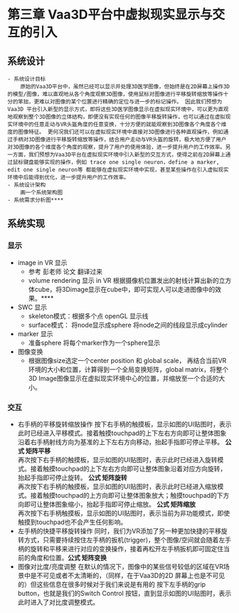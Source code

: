 # 第三章 Vaa3D平台中虚拟现实显示与交互的引入
## 系统设计
    - 系统设计目标
        原始的Vaa3D平台中，虽然已经可以显示并处理3D医学图像，但始终是在2D屏幕上操作3D的模型/图像，难以直观地从各个角度观察3D图像，使用鼠标对图像进行平移旋转缩放等操作十分的笨拙，更难以对图像的某个位置进行精确的定位与进一步的标记操作。 因此我们预想为Vaa3D 平台引入新型的显示方式，即将这些3D医学图像显示在虚拟现实环境中，可以更为直观地观察到整个3D图像的立体结构，即便没有实现任何的图像平移旋转操作，也可以通过在虚拟现实环境中的任意走动与VR头盔角度的任意变换，十分方便的就能观察到3D图像各个角度各个维度的图像特征。 更何况我们还可以在虚拟现实环境中直接对3D图像进行各种直观操作，例如通过手柄对3D图像进行平移旋转缩放等操作，结合用户走动与VR头盔的旋转，极大地方便了用户对3D图像的各个维度各个角度的观察，提升了用户的使用体验，进一步提升用户的工作效率。另一方面，我们预想为Vaa3D平台在虚拟现实环境中引入新型的交互方式，使得之前在2D屏幕上通过鼠标键盘能够实现的操作，例如 trace one single neuron，define a marker, edit one single neuron等 都能够在虚拟现实环境中实现，甚至某些操作在引入虚拟现实环境中后能得到优化，进一步提升用户的工作效率。
    - 系统设计架构
        画一个系统架构图
    - 系统需求分析图****
## 系统实现
### 显示
 - image in VR 显示
    - 参考 彭老师 论文 翻译过来
    - volume rendering 显示 in VR
        根据摄像机位置发出的射线计算出新的立方体cube，将3Dimage显示在cube中，即可实现人可以走进图像中的效果。****
 - SWC 显示
    - skeleton模式：根据多个点 openGL 显示线
    - surface模式： 将node显示成sphere 将node之间的线段显示成cylinder
 - marker 显示
    - 准备sphere 将每个marker作为一个sphere显示
 - 图像变换
    - 根据图像size选定一个center position 和 global scale， 再结合当前VR环境的大小和位置，计算得到一个全局变换矩阵，global matrix，将整个3D Image图像显示在虚拟现实环境中心的位置，并缩放至一个合适的大小。

### 交互
 - 右手柄的平移旋转缩放操作
    按下右手柄的触摸板，显示如图的UI贴图时，表示此时已经进入平移模式。接着触摸touchpad的上下左右方向即可让整体图象沿着右手柄射线方向为基准的上下左右方向移动，抬起手指即可停止平移。 **公式 矩阵平移**  
    再次按下右手柄的触摸板，显示如图的UI贴图时，表示此时已经进入旋转模式。接着触摸touchpad的上下左右方向即可让整体图象沿着对应方向旋转，抬起手指即可停止旋转。 **公式 矩阵旋转**  
    再次按下右手柄的触摸板，显示如图的UI贴图时，表示此时已经进入缩放模式。接着触摸touchpad的上方向即可让整体图象放大；触摸touchpad的下方向即可让整体图象缩小，抬起手指即可停止缩放。 **公式 矩阵缩放**    
    再次按下右手柄触摸板，显示如图的UI贴图时，表示当前为非功能模式，即使触摸到touchpad也不会产生任何影响。
 - 左手柄的快捷平移旋转操作
    同时，我们为VR添加了另一种更加快捷的平移旋转方式，只需要持续按住左手柄的扳机(trigger)，整个图像/空间就会随着左手柄的旋转和平移来进行对应的变换操作，接着再松开左手柄扳机即可固定住当前的角度和位置。**公式 矩阵变换**
 - 图像对比度/亮度调整
    在默认的情况下，图像中的某些信号较低的区域在VR场景中是不可见或者不太清晰的，（同样，在于Vaa3D的2D 屏幕上也是不可见的）但这些信息在很多时候对于我们来说是有用的
    按下左手柄的grip button，也就是我们的Switch Control 按钮，直到显示如图的UI贴图时，表示此时进入了对比度调整模式。